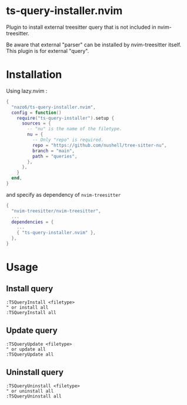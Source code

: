# ts-query-installer.nvim

Plugin to install external treesitter query that is not included in
nvim-treesitter.

Be aware that external "parser" can be installed by nvim-treesitter itself. This
plugin is for external "query".

# Installation

Using lazy.nvim :

```lua
{
  "nazo6/ts-query-installer.nvim",
  config = function()
    require("ts-query-installer").setup {
      sources = {
        -- "nu" is the name of the filetype.
        nu = {
          -- Only "repo" is required.
          repo = "https://github.com/nushell/tree-sitter-nu",
          branch = "main",
          path = "queries",
        },
      },
    }
  end,
}
```

and specify as dependency of `nvim-treesitter`

```lua
{
  "nvim-treesitter/nvim-treesitter",
  ...
  dependencies = {
    ...
    { "ts-query-installer.nvim" },
  },
}
```

# Usage

## Install query

```vim
:TSQueryInstall <filetype>
" or install all
:TSQueryInstall all
```

## Update query

```vim
:TSQueryUpdate <filetype>
" or update all
:TSQueryUpdate all
```

## Uninstall query

```vim
:TSQueryUninstall <filetype>
" or uninstall all
:TSQueryUninstall all
```
